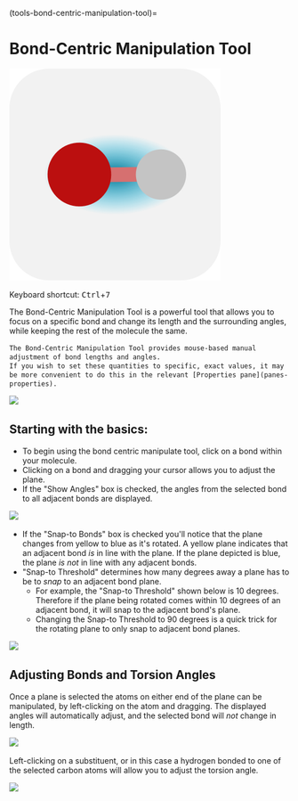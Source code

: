 (tools-bond-centric-manipulation-tool)=

# Bond-Centric Manipulation Tool

![The icon of the Bond-Centric Manipulation Tool in light mode.](../../_static/icon_bond-centric.svg)

Keyboard shortcut: <kbd>Ctrl</kbd>+<kbd>7</kbd>

The Bond-Centric Manipulation Tool is a powerful tool that allows you to focus on a specific bond and change its length and the surrounding angles, while keeping the rest of the molecule the same.

```{tip}
The Bond-Centric Manipulation Tool provides mouse-based manual adjustment of bond lengths and angles.
If you wish to set these quantities to specific, exact values, it may be more convenient to do this in the relevant [Properties pane](panes-properties).
```

![](../../_static/bb1e744d-c5be-45b9-a6ce-b3de75ae47e2.png)

## Starting with the basics:

* To begin using the bond centric manipulate tool, click on a bond within your molecule.
* Clicking on a bond and dragging your cursor allows you to adjust the plane.
* If the "Show Angles" box is checked, the angles from the selected bond to all adjacent bonds are displayed.

![](../../_static/7da24017-25dd-4b64-83d6-5b9b5feb082c.png)

* If the "Snap-to Bonds" box is checked you'll notice that the plane changes from yellow to blue as it's rotated. A yellow plane indicates that an adjacent bond _is_ in line with the plane. If the plane depicted is blue, the plane _is not_ in line with any adjacent bonds.
* "Snap-to Threshold" determines how many degrees away a plane has to be to _snap_ to an adjacent bond plane. 
  * For example, the "Snap-to Threshold" shown below is 10 degrees. Therefore if the plane being rotated comes within 10 degrees of an adjacent bond, it will snap to the adjacent bond's plane. 
  * Changing the Snap-to Threshold to 90 degrees is a quick trick for the rotating plane to only snap to adjacent bond planes.

![](../../_static/7e6e3aa4-02e3-4476-8fc9-a8f298e6ee30.png)

## Adjusting Bonds and Torsion Angles

Once a plane is selected the atoms on either end of the plane can be manipulated, by left-clicking on the atom and dragging. The displayed angles will automatically adjust, and the selected bond will _not_ change in length.

![](../../_static/fbd1fea3-fd8c-42fe-9ea7-f5e6a41b5ceb.png)

Left-clicking on a substituent, or in this case a hydrogen bonded to one of the selected carbon atoms will allow you to adjust the torsion angle.

![](../../_static/298f626b-051e-4c3f-b53c-693a36201bf9.png)

